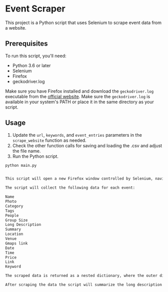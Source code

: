 # Event Scraper

This project is a Python script that uses Selenium to scrape event data from a website. 

## Prerequisites

To run this script, you'll need:

- Python 3.6 or later
- Selenium
- Firefox
- geckodriver.log

Make sure you have Firefox installed and download the `geckodriver.log` executable from the [official website](https://github.com/mozilla/geckodriver/releases). Make sure the `geckodriver.log` is available in your system's PATH or place it in the same directory as your script.

## Usage

1. Update the `url`, `keywords`, and `event_entries` parameters in the `scrape_website` function as needed.
2. Check the other function calls for saving and loading the .csv and adjust the file name.
3. Run the Python script.

```bash
python main.py


This script will open a new Firefox window controlled by Selenium, navigate to the specified url, and search for events based on the keywords. It will continue to scroll and collect data until it reaches the number of event_entries specified.

The script will collect the following data for each event:

Name
Photo
Category
Tags
People
Group Size
Long Description
Summary
Location
Venue
Gmaps link
Date
Time
Price
Link
Keyword

The scraped data is returned as a nested dictionary, where the outer dictionary keys are the keywords and the inner dictionary keys are the event URLs.

After scraping the data the script will summarize the long description via the OpenAI API and then upload the data to Airtable using the csv_to_airtable function. You must provide your own Airtable API key and URL for this to work.